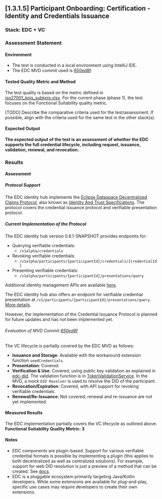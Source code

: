## [1.3.1.5] Participant Onboarding: Certification - Identity and Credentials Issuance
### Stack: EDC + VC

### Assessment Statement
#### Environment
- The test is conducted in a local environment using IntelliJ IDE.
- The EDC MVD commit used is [650ed8f](https://github.com/eclipse-edc/MinimumViableDataspace/commit/650ed8fbc4b19e152ef2491d86f5ab3b316a6fec).

#### Tested Quality Metric and Method
The test quality is based on the metric defined in [iso27001_kpis_subkpis.xlsx](../../../../../design_decisions/background_info/iso27001_kpis_subkpis.xlsx). For the current phase (phase 1), the test focuses on the Functional Suitability quality metric.

[TODO] Describe the comparative criteria used for the test/assessment. If possible, align with the criteria used for the same test in the other stack(s).

#### Expected Output
**The expected output of the test is an assessment of whether the EDC supports the full credential lifecycle, including request, issuance, validation, renewal, and revocation.**

### Results
#### Assessment
##### Protocol Support
The EDC identity hub implements the [Eclipse Dataspace Decentralized Claims Protocol](https://projects.eclipse.org/projects/technology.dataspace-dcp/governance), also known as [Identity And Trust Specifications](https://github.com/eclipse-tractusx/identity-trust). The protocol covers the credential issuance protocol and verifiable presentation protocol.

##### Current Implementation of the Protocol
The EDC identity hub version 0.8.1-SNAPSHOT provides endpoints for:
- Querying verifiable credentials:
  - `/v1alpha/credentials`
- Revoking verifiable credentials:
  - `/v1alpha/participants/{participantId}/credentials/{credentialId}`
- Presenting verifiable credentials:
  - `/v1alpha/participants/{participantId}/presentations/query`

Additional identity management APIs are available [here](https://github.com/eclipse-edc/IdentityHub/blob/gh-pages/openapi/identity-api/0.8.1-SNAPSHOT/identity-api.yaml).

The EDC identity hub also offers an endpoint for verifiable credential presentation at `/v1/participants/{participantId}/presentations/query`. [More details](https://github.com/eclipse-edc/IdentityHub/blob/gh-pages/openapi/ih-resolution-api/0.8.1-SNAPSHOT/ih-resolution-api.yaml).

However, the implementation of the Credential Issuance Protocol is planned for future updates and has not been implemented yet.

###### Evaluation of MVD Commit [650ed8f](https://github.com/eclipse-edc/MinimumViableDataspace/commit/650ed8fbc4b19e152ef2491d86f5ab3b316a6fec)
The VC lifecycle is partially covered by the EDC MVD as follows:
- **Issuance and Storage**: Available with the workaround extension function `seedCredentials`.
- **Presentation**: Covered.
- **Verification & Use**: Covered, using public key validation as explained in [edc-did](https://github.com/eclipse-edc/Connector/tree/980f10f2ad21368a2dc07cf3654e640aa01e3216/extensions/common/iam/decentralized-identity). The validation function is in [TokenValidationService](https://github.com/eclipse-edc/Connector/blob/980f10f2ad21368a2dc07cf3654e640aa01e3216/docs/developer/decision-records/2023-12-19-token-handling-refactor/README.md#tokenvalidationservice).
In the MVD, a mock `DID Resolver` is used to resolve the DID of the participant.
- **Revocation/Expiration**: Covered, with API support for revoking verifiable credentials.
- **Renewal/Re-Issuance**: Not covered; renewal and re-issuance are not yet implemented.

#### Measured Results
The EDC implementation partially covers the VC lifecycle as outlined above.
**Functional Suitability Quality Metric: 3**

#### Notes
- EDC components are plugin-based. Support for various verifiable credential formats is possible by implementing a plugin (this applies to both decentralized as well as centralized solutions). For example, support for web DID resolution is just a preview of a method that can be created. See [docs](https://github.com/eclipse-edc/Publications/blob/main/Identity%20Management/DID_EDC.md).
- EDC is a pluggable ecosystem primarily targeting Java/Kotlin developers. While some extensions are available for plug-and-play, specific use cases may require developers to create their own extensions.
